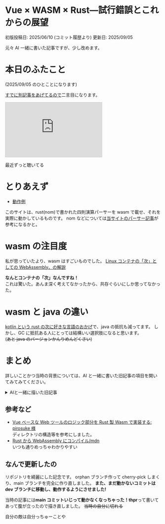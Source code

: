 # Vue × WASM × Rust—試行錯誤とこれからの展望

初版投稿日: 2025/06/10 (コミット履歴より)
更新日: 2025/09/05

元々 AI 一緒に書いた記事ですが、少し改めます。

# 本日のふたこと

(2025/09/05 のひとことになります)

[すでに別記事をあげてるので](../../up_the_qiita/ライフタイムを意識してコードを書く.rs)二言目になります。

<iframe width="312" height="176" src="https://ext.nicovideo.jp/thumb/sm45164050" scrolling="no" style="border:solid 1px #ccc;" frameborder="0"><a href="https://www.nicovideo.jp/watch/sm45164050">ど～ぱみん -「ハロー、フェルミ。」feat.初音ミク</a></iframe>

最近ずっと聴いてる

# とりあえず

- [動作例](https://tam1192.github.io/experiments-wasm-vue/)

このサイトは、rust(nom)で書かれた四則演算パーサーを wasm で載せ、それを実際に動かしているものです。
nom などについては[当サイトのパーサー記事](../parser/2)が参考になるかと。

# wasm の注目度

私が思っていたより、wasm はすごいものでした。
[Linux コンテナの「次」としての WebAssembly、の解説](https://zenn.dev/koduki/articles/9f86d03cd703c4)

**なんとコンテナの「次」なんですね！**  
これは驚いた。あんま深く考えてなかったから、共存ぐらいにしか思ってなかった。

# wasm と java の違い

[kotlin という rust の次に好きな言語のおかげ](../../mc/fabric/1)で、java の抵抗も減ってます。
しかし、GC に抵抗ある人にとっては結構いい選択肢になると思います。  
(~~あと java のバージョンかんりめんどくさい~~)

# まとめ

詳しいことかつ当時の背景については、AI と一緒に書いた旧記事の項目を開いてみてみてください。

<details><summary>AIと一緒に描いた旧記事</summary>

最近、Vue や Nuxt、Nuxt UI を触れていて、「色々作れそうだな」と思うことが増えてきました。  
一方で、JS の型システムがガバガバすぎて、Rust が恋しくなってきました。
そこで、**WASM の存在を思い出し、Rust の強みを活かせる仕組みを急遽作ることに**しました。

## **experiments-wasm-vue** について

このリポジトリでは、Rust を WASM としてコンパイルし、Vue と連携する試みを行いました。  
内容としてはシンプルで、BMP パーサーを作る際にお世話になった nom を活用し、四則演算パーサーを作ったものです。  
当初、外部ライブラリを使うと WASM のコンパイルが難しいかと思っていましたが、入出力が絡まない処理なら問題なく通ることが分かりました。  
LLVM が適切に変換してくれるらしく、「まじか…？」と驚きつつも、その柔軟さに感動しました。

リポジトリのリンク:

- [experiments-wasm-vue](https://github.com/tam1192/experiments-wasm-vue)
- [動作を見てみる](https://tam1192.github.io/experiments-wasm-vue/)

## Vue の環境構築と WASM の連携

Vue の開発環境は Vite を使ってセットアップしました。 そのため、通常の Vue 開発とは少し異なり、Vite の設定にも気を配る必要がある点がポイントになります。  
また、今後は Nuxt への連携も視野に入れているのですが、ここで引っ掛かったのが WASM を Node.js のモジュールではなく、Web サイトとして使える形式にビルドすることでした。  
どーやら通常の HTML 同様の紐付け方をすれば OK らしい？ということが分かったので、今回はそうしました。

## Nuxt のディレクトリ構造と WASM の管理方法

Nuxt4 から、主要なコンポーネントのディレクトリが/app に集約されるようになるそう。 なので、同じプロジェクト内で/wasm ディレクトリを作り、WASM のコードを管理するのが良さそうだと考えています。  
まだ検証の余地はありますが、この方法なら Vue/Nuxt のコンポーネントと適切に連携できそうなので、今後試していきたいと思います。

## **今後の展望—ランタイムの構想**

WASM の可能性を探る中で、「Web ブラウザ上で動く独自ランタイムを作ってみたい」とも考え始めました。  
カーネルレベルの設計とまではいきませんが、例えば：

- **ブラウザ内で動く軽量な仮想環境**
- **WASM の能力をフル活用できる処理オフロード**
- **Rust の型安全性を生かしたスクリプト実行システム**

こういうの作ってみたいなって願望を持ってます。願望です。はい。

## まとめ

wasm はいいぞ

</details>

## 参考など

- [Vue ベースな Web ツールのロジック部分を Rust 製 Wasm で実装する: pirosuke 様](https://zenn.dev/pirosuke/articles/vue-with-wasm)  
  ディレクトリの構造等を参考にしました。
- [Rust から WebAssembly にコンパイル/mdn](https://developer.mozilla.org/ja/docs/WebAssembly/Guides/Rust_to_Wasm)  
  いつも通りめっちゃわかりやすい

## なんで更新したの

リポジトリを綺麗にした記念です。
orphan ブランチ作って cherry-pick しまくり、main ブランチを完全に作り直しました。
**また、まだ動かないコミットは dev ブランチに移動し、動作するようにさせました!**

当時の記事には**main コミットいじって動かなくなっちゃった！thpr**って書いてあって腹が立ったので描き直しました。
~~当時の自分に切れる~~

自分の敵は自分っちゅーことや

